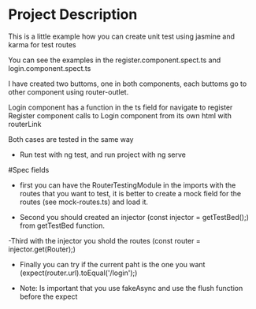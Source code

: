 # Project Description
This is a little example how you can create unit test using jasmine and karma for test routes

You can see the examples in the register.component.spect.ts and login.component.spect.ts

I have created two buttoms, one in both components, each buttoms go to other component using router-outlet.

Login component has a function in the ts field for navigate to register
Register component calls to Login component from its own html with routerLink

Both cases are tested in the same way

- Run test with ng test, and run project with ng serve

#Spec fields
- first you can have the RouterTestingModule in the imports with the routes that you want to test, it is better to create a mock field for the routes (see mock-routes.ts) and load it.

- Second you should created an injector (const injector = getTestBed();) from getTestBed function.

-Third with the injector you shold the routes (const router = injector.get(Router);)

- Finally you can try if the current paht is the one you want (expect(router.url).toEqual('/login');)

- Note: Is important that you use fakeAsync and use the flush function before the expect
